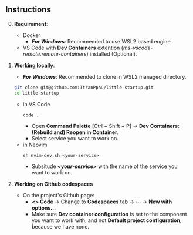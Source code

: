## Instructions

0.  **Requirement**:

    - Docker
      - **_For Windows_**: Recommended to use WSL2 based engine.
    - VS Code with **Dev Containers** extention (_ms-vscode-remote.remote-containers_) installed (Optional).

1.  **Working locally**:

    - **_For Windows_**: Recommended to clone in WSL2 managed directory.

    ```sh
    git clone git@github.com:TtranPphu/little-startup.git
    cd little-startup
    ```

    - in VS Code
      ```
      code .
      ```
      - Open **Command Palette** [Ctrl + Shift + P] -> **Dev Containers: (Rebuild and) Reopen in Container**.
      - Select service you want to work on.
    - in Neovim
      ```
      sh nvim-dev.sh <your-service>
      ```
      - Subsitude **_\<your-service\>_** with the name of the service you want to work on.

2.  **Working on Github codespaces**

    - On the project's Github page:
      - **<> Code** -> Change to **Codespaces** tab -> **⋯** -> **New with options...**
      - Make sure **Dev container configuration** is set to the component you want to work with, and not **Default project configuration**, because we have none.
